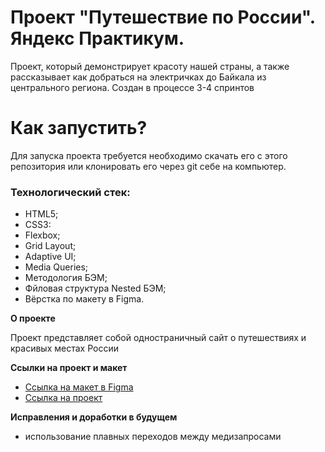 # Проект  "Путешествие по России". Яндекс Практикум.

Проект, который демонстрирует красоту нашей страны, а также рассказывает как добраться на электричках до Байкала из центрального региона. Создан в процессе 3-4 спринтов

# Как запустить?
Для запуска проекта требуется необходимо скачать его с этого репозитория или клонировать его через git себе на компьютер.


### Технологический стек:
* HTML5;
* CSS3:
* Flexbox;
* Grid Layout;
* Adaptive UI;
* Media Queries;
* Методология БЭМ;
* Фйловая структура Nested БЭМ;
* Вёрстка по макету в Figma.

**О проекте**

Проект представляет собой одностраничный сайт о путешествиях и красивых местах России

**Ссылки на проект и макет**

* [Ссылка на макет в Figma](https://www.figma.com/file/5S2WSbEFL6awjVWJ0NWL8Q/Sprint-3_-Russia-_-desktop-mobile?node-id=28503%3A0)
* [Ссылка на проект]( https://kirilltsurkan.github.io/russian-travel/)

**Исправления и доработки в будущем**
* использование плавных переходов между медизапросами

